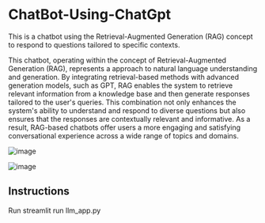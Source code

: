 # ChatBot-Using-ChatGpt
This is a chatbot using the Retrieval-Augmented Generation (RAG) concept to respond to questions tailored to specific contexts.

This chatbot, operating within the concept of Retrieval-Augmented Generation (RAG), represents a approach to natural language understanding and generation. By integrating retrieval-based methods with advanced generation models, such as GPT, RAG enables the system to retrieve relevant information from a knowledge base and then generate responses tailored to the user's queries. This combination not only enhances the system's ability to understand and respond to diverse questions but also ensures that the responses are contextually relevant and informative. As a result, RAG-based chatbots offer users a more engaging and satisfying conversational experience across a wide range of topics and domains.

![image](https://github.com/chaudharyhem199/ChatBot-Using-ChatGpt/assets/147739248/f2b9da14-9f7e-4912-bba2-0c7dda973805)

![image](https://github.com/chaudharyhem199/ChatBot-Using-ChatGpt/assets/147739248/1de786fd-cf4f-4c96-a4b9-c2d2a0fbc0f2)


## Instructions

Run streamlit run llm_app.py
